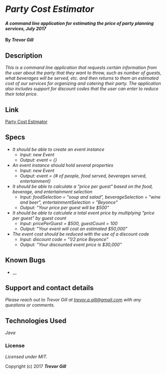# _Party Cost Estimator_

#### _A command line application for estimating the price of party planning services, July 2017_

#### By _**Trevor Gill**_

## Description

_This is a command line application that requests certain information from the user about the party that they want to throw, such as number of guests, what beverages will be served, etc. and then returns to them an estimated cost of our services for organizing and catering their party. The application also includes support for discount codes that the user can enter to reduce their total price._

## Link

[Party Cost Estimator](http://wedaft.github.io/party)

## Specs ##

* _It should be able to create an event instance_
  * _Input: new Event_
  * _Output: event = {}_
* _An event instance should hold several properties_
  * _Input: new Event_
  * _Output: event = {# of people, food served, beverages served, entertainment}_
* _It should be able to calculate a "price per guest" based on the food, beverage, and entertainment selection_
  * _Input: foodSelection = "soup and salad", beverageSelection = "wine and beer", entertainmentSelection = "Beyonce"_
  * _Output: "Your price per guest will be $500"_
* _It should be able to calculate a total event price by multiplying "price per guest" by guest count_
  * _Input: pricePerGuest = $500, guestCount = 100_
  * _Output: "Your event will cost an estimated $50,000"_
* _The event cost should be reduced with the use of a discount code_
  * _Input: discount code = "1/2 price Beyonce"_
  * _Output: "Your discounted event price is $30,000"_

## Known Bugs

* __

## Support and contact details

_Please reach out to Trevor Gill at trevor.a.gill@gmail.com with any questions or comments._

## Technologies Used

_Java_

### License

*Licensed under MIT.*

Copyright (c) 2017 **_Trevor Gill_**
